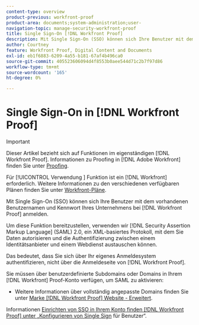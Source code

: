 ```yaml
---
content-type: overview
product-previous: workfront-proof
product-area: documents;system-administration;user-
navigation-topic: manage-security-workfront-proof
title: Single Sign-On [!DNL Workfront Proof]
description: Mit Single Sign-On (SSO) können sich Ihre Benutzer mit dem vorhandenen Benutzernamen  [!DNL Workfront Proof]  Kennwort Ihres Unternehmens bei anmelden.
author: Courtney
feature: Workfront Proof, Digital Content and Documents
exl-id: eb1f6883-6209-4a55-b181-67af4b496ca0
source-git-commit: 405523606094d4f8553b0aee544d71c2b7f97d86
workflow-type: tm+mt
source-wordcount: '165'
ht-degree: 0%

---
```


# Single Sign-On in [!DNL Workfront Proof]

>[!IMPORTANT]
>
>Dieser Artikel bezieht sich auf Funktionen im eigenständigen [!DNL Workfront Proof]. Informationen zu Proofing in [!DNL Adobe Workfront] finden Sie unter [Proofing](../../../review-and-approve-work/proofing/proofing.md).

Für [!UICONTROL  Verwendung ] Funktion ist ein [!DNL Workfront] erforderlich. Weitere Informationen zu den verschiedenen verfügbaren Plänen finden Sie unter [Workfront-Pläne](https://www.workfront.com/plans).

Mit Single Sign-On (SSO) können sich Ihre Benutzer mit dem vorhandenen Benutzernamen und Kennwort Ihres Unternehmens bei [!DNL Workfront Proof] anmelden.

Um diese Funktion bereitzustellen, verwenden wir [!DNL Security Assertion Markup Language] (SAML) 2.0, ein XML-basiertes Protokoll, mit dem Sie Daten autorisieren und die Authentifizierung zwischen einem Identitätsanbieter und einem Webdienst austauschen können.

Das bedeutet, dass Sie sich über Ihr eigenes Anmeldesystem authentifizieren, nicht über die Anmeldeseite von [!DNL Workfront Proof].

Sie müssen über benutzerdefinierte Subdomains oder Domains in Ihrem [!DNL Workfront] Proof-Konto verfügen, um SAML zu aktivieren:

<!--* Custom sub-domains are free to set up. See our [Configure a branded domain in Workfront Proof](../../../workfront-proof/wp-acct-admin/branding/configure-branded-domain-in-wp.md) for more information.-->
* Weitere Informationen über vollständig angepasste Domains finden Sie unter [Marke [!DNL Workfront Proof] Website - Erweitert](../../../workfront-proof/wp-acct-admin/branding/brand-wp-site-advanced.md).

Informationen [ Einrichten von SSO in Ihrem Konto finden  [!DNL Workfront Proof]  unter „Konfigurieren von Single Sign](../../../workfront-proof/wp-acct-admin/account-settings/configure-sso-for-wp-users.md) für Benutzer“.
